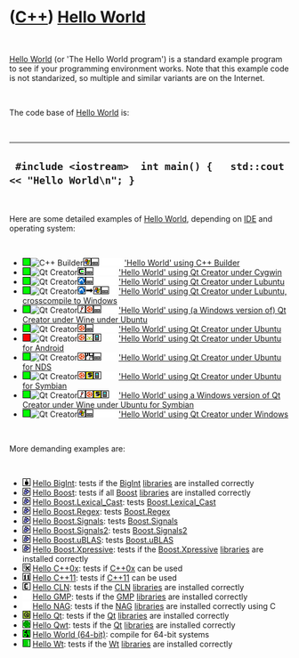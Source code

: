 



 

 

 

 

 

([C++](Cpp.md)) [Hello World](CppHelloWorld.md)
=================================================

 

[Hello World](CppHelloWorld.md) (or 'The Hello World program') is a
standard example program to see if your programming environment works.
Note that this example code is not standarized, so multiple and similar
variants are on the Internet.

 

The code base of [Hello World](CppHelloWorld.md) is:

 

  ------------------------------------------------------------------------
  ` #include <iostream>  int main() {   std::cout << "Hello World\n"; }`
  ------------------------------------------------------------------------

 

Here are some detailed examples of [Hello World](CppHelloWorld.md),
depending on [IDE](CppIde.md) and operating system:

 

-   ![OKAY](PicGreen.png)![C++
    Builder](PicCppBuilder.png)![Windows](PicWindows.png)![Desktop](PicDesktop.png)![
    ](PicSpacer.png)![ ](PicSpacer.png)![ ](PicSpacer.png) ['Hello
    World' using C++ Builder](CppHelloWorldCppBuilder.md)
-   ![OKAY](PicGreen.png)![Qt
    Creator](PicQtCreator.png)![Cygwin](PicCygwin.png)![Desktop](PicDesktop.png)![
    ](PicSpacer.png)![ ](PicSpacer.png)![ ](PicSpacer.png) ['Hello
    World' using Qt Creator under
    Cygwin](CppHelloWorldQtCreatorCygwin.md)
-   ![OKAY](PicGreen.png)![Qt
    Creator](PicQtCreator.png)![Lubuntu](PicLubuntu.png)![Desktop](PicDesktop.png)![
    ](PicSpacer.png)![ ](PicSpacer.png)![ ](PicSpacer.png) ['Hello
    World' using Qt Creator under
    Lubuntu](CppHelloWorldQtCreatorLubuntu.md)
-   ![OKAY](PicGreen.png)![Qt
    Creator](PicQtCreator.png)![Lubuntu](PicLubuntu.png)![to](PicTo.png)![Windows](PicWindows.png)![Desktop](PicDesktop.png)![
    ](PicSpacer.png) ['Hello World' using Qt Creator under Lubuntu,
    crosscompile to Windows](CppHelloWorldQtCreatorLubuntuToWindows.md)
-   ![OKAY](PicGreen.png)![Qt
    Creator](PicQtCreator.png)![Wine](PicWine.png)![Ubuntu](PicUbuntu.png)![Desktop](PicDesktop.png)![
    ](PicSpacer.png)![ ](PicSpacer.png) ['Hello World' using (a Windows
    version of) Qt Creator under Wine under
    Ubuntu](CppHelloWorldQtCreatorWineUbuntu.md)
-   ![OKAY](PicGreen.png)![Qt
    Creator](PicQtCreator.png)![Ubuntu](PicUbuntu.png)![Desktop](PicDesktop.png)![
    ](PicSpacer.png)![ ](PicSpacer.png)![ ](PicSpacer.png) ['Hello
    World' using Qt Creator under
    Ubuntu](CppHelloWorldQtCreatorUbuntu.md)
-   ![FAIL](PicRed.png)![Qt
    Creator](PicQtCreator.png)![Ubuntu](PicUbuntu.png)![Android](PicAndroid.png)![Mobile](PicMobile.png)![
    ](PicSpacer.png)![ ](PicSpacer.png) ['Hello World' using Qt Creator
    under Ubuntu for Android](CppHelloWorldQtCreatorUbuntuAndroid.md)
-   ![OKAY](PicGreen.png)![Qt
    Creator](PicQtCreator.png)![Ubuntu](PicUbuntu.png)![NDS](PicNds.png)![Desktop](PicDesktop.png)![
    ](PicSpacer.png)![ ](PicSpacer.png) ['Hello World' using Qt Creator
    under Ubuntu for NDS](CppHelloWorldQtCreatorUbuntuNds.md)
-   ![OKAY](PicGreen.png)![Qt
    Creator](PicQtCreator.png)![Ubuntu](PicUbuntu.png)![Symbian](PicSymbian.png)![Mobile](PicMobile.png)![
    ](PicSpacer.png)![ ](PicSpacer.png) ['Hello World' using Qt Creator
    under Ubuntu for Symbian](CppHelloWorldQtCreatorUbuntuSymbian.md)
-   ![OKAY](PicGreen.png)![Qt
    Creator](PicQtCreator.png)![Wine](PicWine.png)![Ubuntu](PicUbuntu.png)![Symbian](PicSymbian.png)![Mobile](PicMobile.png)![
    ](PicSpacer.png) ['Hello World' using a Windows version of Qt
    Creator under Wine under Ubuntu for
    Symbian](CppHelloWorldQtCreatorWineUbuntuSymbian.md)
-   ![OKAY](PicGreen.png)![Qt
    Creator](PicQtCreator.png)![Windows](PicWindows.png)![Desktop](PicDesktop.png)![
    ](PicSpacer.png)![ ](PicSpacer.png)![ ](PicSpacer.png) ['Hello
    World' using Qt Creator under
    Windows](CppHelloWorldQtCreatorWindows.md)

 

More demanding examples are:

 

-   ![BigInt](PicBigInt.png) [Hello BigInt](CppHelloBigInt.md): tests
    if the [BigInt](CppBigInt.md) [libraries](CppLibrary.md) are
    installed correctly
-   ![Boost](PicBoost.png) [Hello Boost](CppHelloBoost.md): tests if
    all [Boost](CppBoost.md) [libraries](CppLibrary.md) are installed
    correctly
-   ![Boost](PicBoost.png) [Hello
    Boost.Lexical\_Cast](CppHelloBoostLexical_Cast.md): tests
    [Boost.Lexical\_Cast](CppBoostLexical_Cast.md)
-   ![Boost](PicBoost.png) [Hello Boost.Regex](CppHelloBoostRegex.md):
    tests [Boost.Regex](CppBoostRegex.md)
-   ![Boost](PicBoost.png) [Hello
    Boost.Signals](CppHelloBoostSignals.md): tests
    [Boost.Signals](CppBoostSignals.md)
-   ![Boost](PicBoost.png) [Hello
    Boost.Signals2](CppHelloBoostSignals2.md): tests
    [Boost.Signals2](CppBoostSignals2.md)
-   ![Boost](PicBoost.png) [Hello Boost.uBLAS](CppHelloBoostUblas.md):
    tests [Boost.uBLAS](CppBoostUblas.md)
-   ![Boost](PicBoost.png) [Hello
    Boost.Xpressive](CppHelloBoostXpressive.md): tests if the
    [Boost.Xpressive](CppBoostXpressive.md) [libraries](CppLibrary.md)
    are installed correctly
-   ![C++0x](PicCpp0x.png) [Hello C++0x](CppHelloCpp0x.md): tests if
    [C++0x](Cpp0x.md) can be used
-   ![C++11](PicCpp11.png) [Hello C++11](CppHelloCpp11.md): tests if
    [C++11](Cpp11.md) can be used
-   ![CLN](PicCln.png) [Hello CLN](CppHelloCln.md): tests if the
    [CLN](CppCln.md) [libraries](CppLibrary.md) are installed
    correctly
-   ![ ](PicSpacer.png) [Hello GMP](CppHelloGmp.md): tests if the
    [GMP](CppGmp.md) [libraries](CppLibrary.md) are installed
    correctly
-   ![ ](PicSpacer.png) [Hello NAG](CppHelloNagC.md): tests if the
    [NAG](CppNag.md) [libraries](CppLibrary.md) are installed
    correctly using C
-   ![Qt](PicQt.png) [Hello Qt](CppHelloQt.md): tests if the
    [Qt](CppQt.md) [libraries](CppLibrary.md) are installed correctly
-   ![Qwt](PicQwt.png) [Hello Qwt](CppHelloQwt.md): tests if the
    [Qt](CppQwt.md) [libraries](CppLibrary.md) are installed correctly
-   ![64-bit](Pic64.png) [Hello World (64-bit)](CppHelloWorld64.md):
    compile for 64-bit systems
-   ![Wt](PicWt.png) [Hello Wt](CppHelloWt.md): tests if the
    [Wt](CppWt.md) [libraries](CppLibrary.md) are installed correctly

 

 

 

 





 



